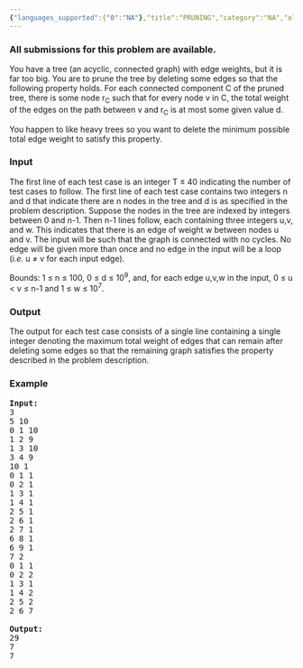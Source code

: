 ```yaml
---
{"languages_supported":{"0":"NA"},"title":"PRUNING","category":"NA","old_version":true,"problem_code":"PRUNING","tags":{"0":"NA"},"layout":"problem"}
---
```


<h3> All submissions for this problem are available. </h3><p>
You have a tree (an acyclic, connected graph) with edge weights, but it is far too big. You are to prune the tree by deleting some edges so that the following property holds. For each connected component C of the pruned tree, there is some node r<sub>C</sub> such that for every node v in C, the total weight of the edges on the path between v and r<sub>C</sub> is at most some given value d.

</p><p>
You happen to like heavy trees so you want to delete the minimum possible total edge weight to satisfy this property.

<h3>Input</h3>
</p><p>
The first line of each test case is an integer T ≤ 40 indicating the number of test cases to follow. The first line of each test case contains two integers n and d that indicate there are n nodes in the tree and d is as specified in the problem description. Suppose the nodes in the tree are indexed by integers between 0 and n-1. Then n-1 lines follow, each containing three integers u,v, and w. This indicates that there is an edge of weight w between nodes u and v. The input will be such that the graph is connected with no cycles. No edge will be given more than once and no edge in the input will be a loop (<i>i.e.</i> u ≠ v for each input edge).

</p><p>
Bounds: 1 ≤ n ≤ 100, 0 ≤ d ≤ 10<sup>9</sup>, and, for each edge u,v,w in the input, 0 ≤ u &lt; v ≤ n-1 and 1 ≤ w ≤ 10<sup>7</sup>.

<h3>Output</h3>
</p><p>
The output for each test case consists of a single line containing a single integer denoting the maximum total weight of edges that can remain after deleting some edges so that the remaining graph satisfies the property described in the problem description.

<h3>Example</h3>

<pre>
<b>Input:</b>
3
5 10
0 1 10
1 2 9
1 3 10
3 4 9
10 1
0 1 1
0 2 1
1 3 1
1 4 1
2 5 1
2 6 1
2 7 1
6 8 1
6 9 1
7 2
0 1 1
0 2 2
1 3 1
1 4 2
2 5 2
2 6 7

<b>Output:</b>
29
7
7
</pre></p>    